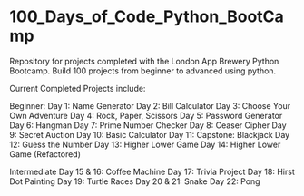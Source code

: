 # 100_Days_of_Code_Python_BootCamp
Repository for projects completed with the London App Brewery Python Bootcamp. Build 100 projects from beginner to advanced using python. 

Current Completed Projects include: 

Beginner:
Day 1: Name Generator
Day 2: Bill Calculator
Day 3: Choose Your Own Adventure 
Day 4: Rock, Paper, Scissors
Day 5: Password Generator 
Day 6: Hangman
Day 7: Prime Number Checker
Day 8: Ceaser Cipher
Day 9: Secret Auction
Day 10: Basic Calculator
Day 11: Capstone: Blackjack
Day 12: Guess the Number 
Day 13: Higher Lower Game
Day 14: Higher Lower Game (Refactored)

Intermediate 
Day 15 & 16: Coffee Machine
Day 17: Trivia Project
Day 18: Hirst Dot Painting 
Day 19: Turtle Races
Day 20 & 21: Snake
Day 22: Pong
